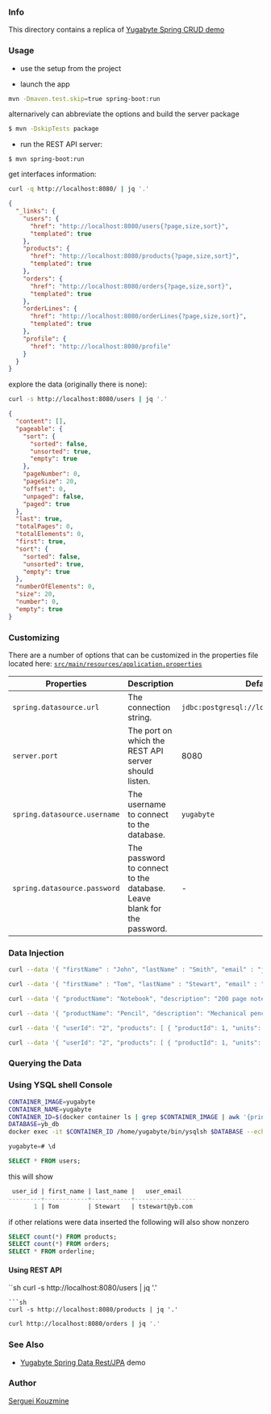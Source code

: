 ### Info

This directory contains  a replica of [Yugabyte Spring CRUD demo](https://github.com/MikeQin/yugabyte-spring)

### Usage
* use the setup from the project []()

* launch the app

```sh
mvn -Dmaven.test.skip=true spring-boot:run
```
alternarively can abbreviate the options
and build the server package
```sh
$ mvn -DskipTests package
```

* run the REST API server:

```
$ mvn spring-boot:run
```

get interfaces information:
```sh
curl -q http://localhost:8080/ | jq '.'
```
```json
{
  "_links": {
    "users": {
      "href": "http://localhost:8080/users{?page,size,sort}",
      "templated": true
    },
    "products": {
      "href": "http://localhost:8080/products{?page,size,sort}",
      "templated": true
    },
    "orders": {
      "href": "http://localhost:8080/orders{?page,size,sort}",
      "templated": true
    },
    "orderLines": {
      "href": "http://localhost:8080/orderLines{?page,size,sort}",
      "templated": true
    },
    "profile": {
      "href": "http://localhost:8080/profile"
    }
  }
}

```
explore the data (originally there is none):
```sh
curl -s http://localhost:8080/users | jq '.'
```
```json
{
  "content": [],
  "pageable": {
    "sort": {
      "sorted": false,
      "unsorted": true,
      "empty": true
    },
    "pageNumber": 0,
    "pageSize": 20,
    "offset": 0,
    "unpaged": false,
    "paged": true
  },
  "last": true,
  "totalPages": 0,
  "totalElements": 0,
  "first": true,
  "sort": {
    "sorted": false,
    "unsorted": true,
    "empty": true
  },
  "numberOfElements": 0,
  "size": 20,
  "number": 0,
  "empty": true
}

```


### Customizing

There are a number of options that can be customized in the properties file located here:
[`src/main/resources/application.properties`](src/main/resources/application.properties)

| Properties    | Description   | Default |
| ------------- | ------------- | ------- |
| `spring.datasource.url`  | The connection string. | `jdbc:postgresql://localhost:5433/jq_db`  |
| `server.port`  | The port on which the REST API server should listen. | 8080 |
| `spring.datasource.username` | The username to connect to the database. | `yugabyte` |
| `spring.datasource.password` | The password to connect to the database. Leave blank for the password. | - |

### Data Injection

```sh
curl --data '{ "firstName" : "John", "lastName" : "Smith", "email" : "jsmith@yb.com" }' -v -X POST -H 'Content-Type:application/json' http://localhost:8080/users
```
```sh
curl --data '{ "firstName" : "Tom", "lastName" : "Stewart", "email" : "tstewart@yb.com" }' -v -X POST -H 'Content-Type:application/json' http://localhost:8080/users
```
```sh
curl --data '{ "productName": "Notebook", "description": "200 page notebook", "price": 7.50 }' -v -X POST -H 'Content-Type:application/json' http://localhost:8080/products

```
```sh
curl --data '{ "productName": "Pencil", "description": "Mechanical pencil", "price": 2.50 }' -v -X POST -H 'Content-Type:application/json' http://localhost:8080/products
```
```sh
curl --data '{ "userId": "2", "products": [ { "productId": 1, "units": 2 } ] }' -v -X POST -H 'Content-Type:application/json' http://localhost:8080/orders
```
```sh
curl --data '{ "userId": "2", "products": [ { "productId": 1, "units": 2 }, { "productId": 2, "units": 4 } ] }' -v -X POST -H 'Content-Type:application/json' http://localhost:8080/orders
```

### Querying the Data

### Using YSQL shell Console

```sh
CONTAINER_IMAGE=yugabyte
CONTAINER_NAME=yugabyte
CONTAINER_ID=$(docker container ls | grep $CONTAINER_IMAGE | awk '{print $1}')
DATABASE=yb_db
docker exec -it $CONTAINER_ID /home/yugabyte/bin/ysqlsh $DATABASE --echo-queries
```
```SQL
yugabyte=# \d
```
```sql
SELECT * FROM users;
```
this will show
```SQL
 user_id | first_name | last_name |   user_email
---------+------------+-----------+-----------------
       1 | Tom        | Stewart   | tstewart@yb.com
```
if other relations were data inserted the following will also show nonzero
```SQL
SELECT count(*) FROM products;
SELECT count(*) FROM orders;
SELECT * FROM orderline;
```

#### Using REST API

``sh
curl -s http://localhost:8080/users | jq '.'
```
```sh
curl -s http://localhost:8080/products | jq '.'
```
```sh
curl http://localhost:8080/orders | jq '.'
```
### See Also

  * [Yugabyte Spring Data Rest/JPA](https://github.com/MikeQin/yugabyte-spring-data-rest) demo
 
### Author
[Serguei Kouzmine](kouzmine_serguei@yahoo.com)

